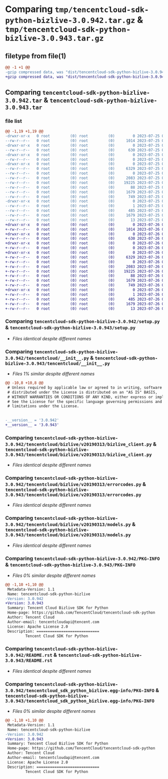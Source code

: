 # Comparing `tmp/tencentcloud-sdk-python-bizlive-3.0.942.tar.gz` & `tmp/tencentcloud-sdk-python-bizlive-3.0.943.tar.gz`

## filetype from file(1)

```diff
@@ -1 +1 @@
-gzip compressed data, was "dist/tencentcloud-sdk-python-bizlive-3.0.942.tar", last modified: Tue Jul 25 04:11:47 2023, max compression
+gzip compressed data, was "dist/tencentcloud-sdk-python-bizlive-3.0.943.tar", last modified: Wed Jul 26 00:31:28 2023, max compression
```

## Comparing `tencentcloud-sdk-python-bizlive-3.0.942.tar` & `tencentcloud-sdk-python-bizlive-3.0.943.tar`

### file list

```diff
@@ -1,19 +1,19 @@
-drwxr-xr-x   0 root         (0) root         (0)        0 2023-07-25 04:11:47.000000 tencentcloud-sdk-python-bizlive-3.0.942/
--rw-r--r--   0 root         (0) root         (0)     1014 2023-07-25 04:11:47.000000 tencentcloud-sdk-python-bizlive-3.0.942/setup.py
-drwxr-xr-x   0 root         (0) root         (0)        0 2023-07-25 04:11:47.000000 tencentcloud-sdk-python-bizlive-3.0.942/tencentcloud/
--rw-r--r--   0 root         (0) root         (0)      630 2023-07-25 04:11:47.000000 tencentcloud-sdk-python-bizlive-3.0.942/tencentcloud/__init__.py
-drwxr-xr-x   0 root         (0) root         (0)        0 2023-07-25 04:11:47.000000 tencentcloud-sdk-python-bizlive-3.0.942/tencentcloud/bizlive/
--rw-r--r--   0 root         (0) root         (0)        0 2023-07-25 04:11:47.000000 tencentcloud-sdk-python-bizlive-3.0.942/tencentcloud/bizlive/__init__.py
-drwxr-xr-x   0 root         (0) root         (0)        0 2023-07-25 04:11:47.000000 tencentcloud-sdk-python-bizlive-3.0.942/tencentcloud/bizlive/v20190313/
--rw-r--r--   0 root         (0) root         (0)     6329 2023-07-25 04:11:47.000000 tencentcloud-sdk-python-bizlive-3.0.942/tencentcloud/bizlive/v20190313/bizlive_client.py
--rw-r--r--   0 root         (0) root         (0)        0 2023-07-25 04:11:47.000000 tencentcloud-sdk-python-bizlive-3.0.942/tencentcloud/bizlive/v20190313/__init__.py
--rw-r--r--   0 root         (0) root         (0)     2083 2023-07-25 04:11:47.000000 tencentcloud-sdk-python-bizlive-3.0.942/tencentcloud/bizlive/v20190313/errorcodes.py
--rw-r--r--   0 root         (0) root         (0)    19225 2023-07-25 04:11:47.000000 tencentcloud-sdk-python-bizlive-3.0.942/tencentcloud/bizlive/v20190313/models.py
--rw-r--r--   0 root         (0) root         (0)       88 2023-07-25 04:11:47.000000 tencentcloud-sdk-python-bizlive-3.0.942/setup.cfg
--rw-r--r--   0 root         (0) root         (0)     1679 2023-07-25 04:11:47.000000 tencentcloud-sdk-python-bizlive-3.0.942/PKG-INFO
--rw-r--r--   0 root         (0) root         (0)      749 2023-07-25 04:11:47.000000 tencentcloud-sdk-python-bizlive-3.0.942/README.rst
-drwxr-xr-x   0 root         (0) root         (0)        0 2023-07-25 04:11:47.000000 tencentcloud-sdk-python-bizlive-3.0.942/tencentcloud_sdk_python_bizlive.egg-info/
--rw-r--r--   0 root         (0) root         (0)        1 2023-07-25 04:11:47.000000 tencentcloud-sdk-python-bizlive-3.0.942/tencentcloud_sdk_python_bizlive.egg-info/dependency_links.txt
--rw-r--r--   0 root         (0) root         (0)      485 2023-07-25 04:11:47.000000 tencentcloud-sdk-python-bizlive-3.0.942/tencentcloud_sdk_python_bizlive.egg-info/SOURCES.txt
--rw-r--r--   0 root         (0) root         (0)     1679 2023-07-25 04:11:47.000000 tencentcloud-sdk-python-bizlive-3.0.942/tencentcloud_sdk_python_bizlive.egg-info/PKG-INFO
--rw-r--r--   0 root         (0) root         (0)       13 2023-07-25 04:11:47.000000 tencentcloud-sdk-python-bizlive-3.0.942/tencentcloud_sdk_python_bizlive.egg-info/top_level.txt
+drwxr-xr-x   0 root         (0) root         (0)        0 2023-07-26 00:31:28.000000 tencentcloud-sdk-python-bizlive-3.0.943/
+-rw-r--r--   0 root         (0) root         (0)     1014 2023-07-26 00:31:28.000000 tencentcloud-sdk-python-bizlive-3.0.943/setup.py
+drwxr-xr-x   0 root         (0) root         (0)        0 2023-07-26 00:31:28.000000 tencentcloud-sdk-python-bizlive-3.0.943/tencentcloud/
+-rw-r--r--   0 root         (0) root         (0)      630 2023-07-26 00:31:28.000000 tencentcloud-sdk-python-bizlive-3.0.943/tencentcloud/__init__.py
+drwxr-xr-x   0 root         (0) root         (0)        0 2023-07-26 00:31:28.000000 tencentcloud-sdk-python-bizlive-3.0.943/tencentcloud/bizlive/
+-rw-r--r--   0 root         (0) root         (0)        0 2023-07-26 00:31:28.000000 tencentcloud-sdk-python-bizlive-3.0.943/tencentcloud/bizlive/__init__.py
+drwxr-xr-x   0 root         (0) root         (0)        0 2023-07-26 00:31:28.000000 tencentcloud-sdk-python-bizlive-3.0.943/tencentcloud/bizlive/v20190313/
+-rw-r--r--   0 root         (0) root         (0)     6329 2023-07-26 00:31:28.000000 tencentcloud-sdk-python-bizlive-3.0.943/tencentcloud/bizlive/v20190313/bizlive_client.py
+-rw-r--r--   0 root         (0) root         (0)        0 2023-07-26 00:31:28.000000 tencentcloud-sdk-python-bizlive-3.0.943/tencentcloud/bizlive/v20190313/__init__.py
+-rw-r--r--   0 root         (0) root         (0)     2083 2023-07-26 00:31:28.000000 tencentcloud-sdk-python-bizlive-3.0.943/tencentcloud/bizlive/v20190313/errorcodes.py
+-rw-r--r--   0 root         (0) root         (0)    19225 2023-07-26 00:31:28.000000 tencentcloud-sdk-python-bizlive-3.0.943/tencentcloud/bizlive/v20190313/models.py
+-rw-r--r--   0 root         (0) root         (0)       88 2023-07-26 00:31:28.000000 tencentcloud-sdk-python-bizlive-3.0.943/setup.cfg
+-rw-r--r--   0 root         (0) root         (0)     1679 2023-07-26 00:31:28.000000 tencentcloud-sdk-python-bizlive-3.0.943/PKG-INFO
+-rw-r--r--   0 root         (0) root         (0)      749 2023-07-26 00:31:28.000000 tencentcloud-sdk-python-bizlive-3.0.943/README.rst
+drwxr-xr-x   0 root         (0) root         (0)        0 2023-07-26 00:31:28.000000 tencentcloud-sdk-python-bizlive-3.0.943/tencentcloud_sdk_python_bizlive.egg-info/
+-rw-r--r--   0 root         (0) root         (0)        1 2023-07-26 00:31:28.000000 tencentcloud-sdk-python-bizlive-3.0.943/tencentcloud_sdk_python_bizlive.egg-info/dependency_links.txt
+-rw-r--r--   0 root         (0) root         (0)      485 2023-07-26 00:31:28.000000 tencentcloud-sdk-python-bizlive-3.0.943/tencentcloud_sdk_python_bizlive.egg-info/SOURCES.txt
+-rw-r--r--   0 root         (0) root         (0)     1679 2023-07-26 00:31:28.000000 tencentcloud-sdk-python-bizlive-3.0.943/tencentcloud_sdk_python_bizlive.egg-info/PKG-INFO
+-rw-r--r--   0 root         (0) root         (0)       13 2023-07-26 00:31:28.000000 tencentcloud-sdk-python-bizlive-3.0.943/tencentcloud_sdk_python_bizlive.egg-info/top_level.txt
```

### Comparing `tencentcloud-sdk-python-bizlive-3.0.942/setup.py` & `tencentcloud-sdk-python-bizlive-3.0.943/setup.py`

 * *Files identical despite different names*

### Comparing `tencentcloud-sdk-python-bizlive-3.0.942/tencentcloud/__init__.py` & `tencentcloud-sdk-python-bizlive-3.0.943/tencentcloud/__init__.py`

 * *Files 1% similar despite different names*

```diff
@@ -10,8 +10,8 @@
 # Unless required by applicable law or agreed to in writing, software
 # distributed under the License is distributed on an "AS IS" BASIS,
 # WITHOUT WARRANTIES OR CONDITIONS OF ANY KIND, either express or implied.
 # See the License for the specific language governing permissions and
 # limitations under the License.
 
 
-__version__ = '3.0.942'
+__version__ = '3.0.943'
```

### Comparing `tencentcloud-sdk-python-bizlive-3.0.942/tencentcloud/bizlive/v20190313/bizlive_client.py` & `tencentcloud-sdk-python-bizlive-3.0.943/tencentcloud/bizlive/v20190313/bizlive_client.py`

 * *Files identical despite different names*

### Comparing `tencentcloud-sdk-python-bizlive-3.0.942/tencentcloud/bizlive/v20190313/errorcodes.py` & `tencentcloud-sdk-python-bizlive-3.0.943/tencentcloud/bizlive/v20190313/errorcodes.py`

 * *Files identical despite different names*

### Comparing `tencentcloud-sdk-python-bizlive-3.0.942/tencentcloud/bizlive/v20190313/models.py` & `tencentcloud-sdk-python-bizlive-3.0.943/tencentcloud/bizlive/v20190313/models.py`

 * *Files identical despite different names*

### Comparing `tencentcloud-sdk-python-bizlive-3.0.942/PKG-INFO` & `tencentcloud-sdk-python-bizlive-3.0.943/PKG-INFO`

 * *Files 0% similar despite different names*

```diff
@@ -1,10 +1,10 @@
 Metadata-Version: 1.1
 Name: tencentcloud-sdk-python-bizlive
-Version: 3.0.942
+Version: 3.0.943
 Summary: Tencent Cloud Bizlive SDK for Python
 Home-page: https://github.com/TencentCloud/tencentcloud-sdk-python
 Author: Tencent Cloud
 Author-email: tencentcloudapi@tencent.com
 License: Apache License 2.0
 Description: ============================
         Tencent Cloud SDK for Python
```

### Comparing `tencentcloud-sdk-python-bizlive-3.0.942/README.rst` & `tencentcloud-sdk-python-bizlive-3.0.943/README.rst`

 * *Files identical despite different names*

### Comparing `tencentcloud-sdk-python-bizlive-3.0.942/tencentcloud_sdk_python_bizlive.egg-info/PKG-INFO` & `tencentcloud-sdk-python-bizlive-3.0.943/tencentcloud_sdk_python_bizlive.egg-info/PKG-INFO`

 * *Files 0% similar despite different names*

```diff
@@ -1,10 +1,10 @@
 Metadata-Version: 1.1
 Name: tencentcloud-sdk-python-bizlive
-Version: 3.0.942
+Version: 3.0.943
 Summary: Tencent Cloud Bizlive SDK for Python
 Home-page: https://github.com/TencentCloud/tencentcloud-sdk-python
 Author: Tencent Cloud
 Author-email: tencentcloudapi@tencent.com
 License: Apache License 2.0
 Description: ============================
         Tencent Cloud SDK for Python
```

